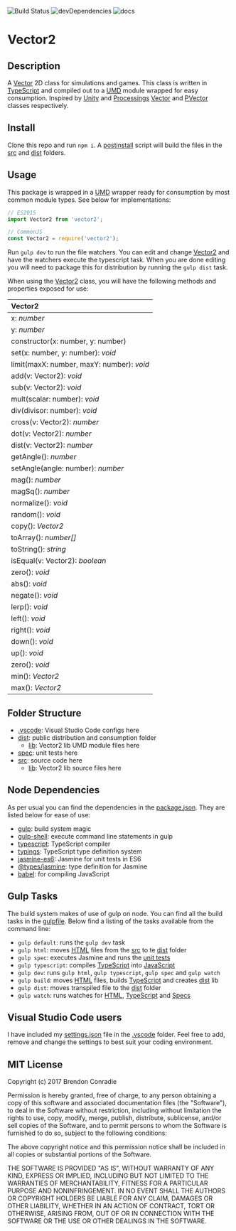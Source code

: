 ![Build Status](https://travis-ci.org/BrendonCon/vector2.svg?branch=master)
![devDependencies](https://david-dm.org/BrendonCon/vector2/dev-status.svg?style=flat})
![docs](https://readthedocs.org/projects/pip/badge/?version=latest)

# Vector2 

## Description
A [Vector](https://www.google.co.za/webhp?sourceid=chrome-instant&ion=1&espv=2&ie=UTF-8#q=what+is+a+vector) 2D class for simulations and games. This class is written in [TypeScript](https://www.typescriptlang.org/) and compiled out to a [UMD]() module wrapped for easy consumption. Inspired by [Unity](https://unity3d.com/) and [Processings](https://processing.org/) [Vector](https://docs.unity3d.com/ScriptReference/Vector2.html) and [PVector](https://processing.org/reference/PVector.html) classes respectively.

## Install
Clone this repo and run `npm i`. A [postinstall](https://docs.npmjs.com/misc/scripts) script will build the files in the [src](src) and [dist](dist) folders. 

## Usage
This package is wrapped in a [UMD](https://github.com/umdjs/umd) wrapper ready for consumption by most common module types. See below for implementations:

```JavaScript
// ES2015
import Vector2 from 'vector2';

// CommonJS
const Vector2 = require('vector2');
```

Run `gulp dev` to run the file watchers. You can edit and change [Vector2](src/lib/Vector2.ts) and have the watchers execute the typescript task. When you are done editing you will need to package this for distribution by running the `gulp dist` task. 

When using the [Vector2](src/lib/Vector2.ts) class, you will have the following methods and properties exposed for use:

| Vector2 |
|:-------------|
| x: *number*     |
| y: *number*     |
| constructor(x: number, y: number) |
| set(x: number, y: number): *void* |
| limit(maxX: number, maxY: number): *void* |
| add(v: Vector2): *void* |
| sub(v: Vector2): *void* |
| mult(scalar: number): *void* |
| div(divisor: number): *void* |
| cross(v: Vector2): *number* |
| dot(v: Vector2): *number* |
| dist(v: Vector2): *number* |
| getAngle(): *number* |
| setAngle(angle: number): *number* |
| mag(): *number* |
| magSq(): *number* |
| normalize(): *void* |
| random(): *void* |
| copy(): *Vector2* |
| toArray(): *number[]* |
| toString(): *string* |
| isEqual(v: Vector2): *boolean* |
| zero(): *void* |
| abs(): *void* |
| negate(): *void* |
| lerp(): *void* |
| left(): *void* |
| right(): *void* |
| down(): *void* |
| up(): *void* |
| zero(): *void* |
| min(): *Vector2* |
| max(): *Vector2* |

## Folder Structure
- [.vscode](.vscode): Visual Studio Code configs here
- [dist](dist): public distribution and consumption folder
  - [lib](dist/lib): Vector2 lib UMD module files here
- [spec](spec): unit tests here
- [src](src): source code here
  - [lib](src/lib): Vector2 lib source files here

## Node Dependencies
As per usual you can find the dependencies in the [package.json](package.json). They are listed below for ease of use:
- [gulp](https://www.npmjs.com/package/gulp): build system magic
- [gulp-shell](https://www.npmjs.com/package/gulp-shell): execute command line statements in gulp
- [typescript](https://www.typescriptlang.org/): TypeScript compiler
- [typings](https://www.npmjs.com/package/typings): TypeScript type definition system
- [jasmine-es6](https://www.npmjs.com/package/jasmine-es6): Jasmine for unit tests in ES6
- [@types/jasmine](https://www.npmjs.com/package/@types/jasmine): type definition for Jasmine
- [babel](https://babeljs.io/): for compiling JavaScript

## Gulp Tasks
The build system makes of use of gulp on node. You can find all the build tasks in the [gulpfile](gulpfile.babel.js). Below find a listing of the tasks available from the command line:
- `gulp default`: runs the `gulp dev` task
- `gulp html`: moves [HTML](src) files from the [src](src) to te [dist](dist) folder
- `gulp spec`: executes Jasmine and runs the [unit tests](spec)
- `gulp typescript`: compiles [TypeScript](src/lib) into [JavaScript](dist/lib)
- `gulp dev`: runs `gulp html`, `gulp typescript`, `gulp spec` and `gulp watch`
- `gulp build`: moves [HTML](src) files, builds [TypeScript](src/lib) and creates [dist](dist/lib) lib
- `gulp dist`: moves transpiled file to the [dist](dist) folder
- `gulp watch`: runs watches for [HTML](src), [TypeScript](src/lib) and [Specs](spec)

## Visual Studio Code users
I have included my [settings.json](.vscode/settings.json) file in the [.vscode](.vscode) folder. Feel free to add, remove and change the settings to best suit your coding environment.

## MIT License

Copyright (c) 2017 Brendon Conradie

Permission is hereby granted, free of charge, to any person obtaining a copy of this software and associated documentation files (the "Software"), to deal in the Software without restriction, including without limitation the rights to use, copy, modify, merge, publish, distribute, sublicense, and/or sell copies of the Software, and to permit persons to whom the Software is furnished to do so, subject to the following conditions:

The above copyright notice and this permission notice shall be included in all copies or substantial portions of the Software.

THE SOFTWARE IS PROVIDED "AS IS", WITHOUT WARRANTY OF ANY KIND, EXPRESS OR IMPLIED, INCLUDING BUT NOT LIMITED TO THE WARRANTIES OF MERCHANTABILITY, FITNESS FOR A PARTICULAR PURPOSE AND NONINFRINGEMENT. IN NO EVENT SHALL THE AUTHORS OR COPYRIGHT HOLDERS BE LIABLE FOR ANY CLAIM, DAMAGES OR OTHER LIABILITY, WHETHER IN AN ACTION OF CONTRACT, TORT OR OTHERWISE, ARISING FROM, OUT OF OR IN CONNECTION WITH THE SOFTWARE OR THE USE OR OTHER DEALINGS IN THE SOFTWARE.